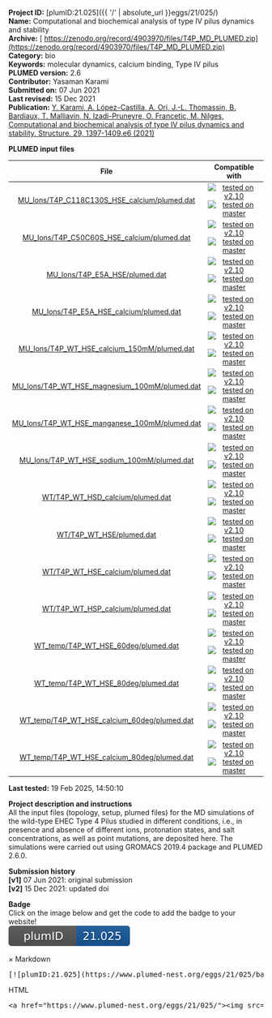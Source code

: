 **Project ID:** [plumID:21.025]({{ '/' | absolute_url }}eggs/21/025/)  
**Name:**  Computational and biochemical analysis of type IV pilus dynamics and stability  
**Archive:** [ https://zenodo.org/record/4903970/files/T4P_MD_PLUMED.zip](https://zenodo.org/record/4903970/files/T4P_MD_PLUMED.zip)  
**Category:**  bio  
**Keywords:**  molecular dynamics, calcium binding, Type IV pilus  
**PLUMED version:**  2.6  
**Contributor:**  Yasaman Karami  
**Submitted on:** 07 Jun 2021  
**Last revised:** 15 Dec 2021  
**Publication:** [Y. Karami, A. López-Castilla, A. Ori, J.-L. Thomassin, B. Bardiaux, T. Malliavin, N. Izadi-Pruneyre, O. Francetic, M. Nilges, Computational and biochemical analysis of type IV pilus dynamics and stability. Structure. 29, 1397-1409.e6 (2021)](http://dx.doi.org/10.1016/j.str.2021.07.008)  
  
**PLUMED input files**  
  
| File     | Compatible with |  
|:--------:|:--------:|  
| [MU_Ions/T4P_C118C130S_HSE_calcium/plumed.dat](./data/MU_Ions/T4P_C118C130S_HSE_calcium/plumed.dat.md) |  [![tested on v2.10](https://img.shields.io/badge/v2.10-passing-green.svg)](data/MU_Ions/T4P_C118C130S_HSE_calcium/plumed.dat.plumed.stderr) [![tested on master](https://img.shields.io/badge/master-passing-green.svg)](data/MU_Ions/T4P_C118C130S_HSE_calcium/plumed.dat.plumed_master.stderr) |  
| [MU_Ions/T4P_C50C60S_HSE_calcium/plumed.dat](./data/MU_Ions/T4P_C50C60S_HSE_calcium/plumed.dat.md) |  [![tested on v2.10](https://img.shields.io/badge/v2.10-passing-green.svg)](data/MU_Ions/T4P_C50C60S_HSE_calcium/plumed.dat.plumed.stderr) [![tested on master](https://img.shields.io/badge/master-passing-green.svg)](data/MU_Ions/T4P_C50C60S_HSE_calcium/plumed.dat.plumed_master.stderr) |  
| [MU_Ions/T4P_E5A_HSE/plumed.dat](./data/MU_Ions/T4P_E5A_HSE/plumed.dat.md) |  [![tested on v2.10](https://img.shields.io/badge/v2.10-passing-green.svg)](data/MU_Ions/T4P_E5A_HSE/plumed.dat.plumed.stderr) [![tested on master](https://img.shields.io/badge/master-passing-green.svg)](data/MU_Ions/T4P_E5A_HSE/plumed.dat.plumed_master.stderr) |  
| [MU_Ions/T4P_E5A_HSE_calcium/plumed.dat](./data/MU_Ions/T4P_E5A_HSE_calcium/plumed.dat.md) |  [![tested on v2.10](https://img.shields.io/badge/v2.10-passing-green.svg)](data/MU_Ions/T4P_E5A_HSE_calcium/plumed.dat.plumed.stderr) [![tested on master](https://img.shields.io/badge/master-passing-green.svg)](data/MU_Ions/T4P_E5A_HSE_calcium/plumed.dat.plumed_master.stderr) |  
| [MU_Ions/T4P_WT_HSE_calcium_150mM/plumed.dat](./data/MU_Ions/T4P_WT_HSE_calcium_150mM/plumed.dat.md) |  [![tested on v2.10](https://img.shields.io/badge/v2.10-passing-green.svg)](data/MU_Ions/T4P_WT_HSE_calcium_150mM/plumed.dat.plumed.stderr) [![tested on master](https://img.shields.io/badge/master-passing-green.svg)](data/MU_Ions/T4P_WT_HSE_calcium_150mM/plumed.dat.plumed_master.stderr) |  
| [MU_Ions/T4P_WT_HSE_magnesium_100mM/plumed.dat](./data/MU_Ions/T4P_WT_HSE_magnesium_100mM/plumed.dat.md) |  [![tested on v2.10](https://img.shields.io/badge/v2.10-passing-green.svg)](data/MU_Ions/T4P_WT_HSE_magnesium_100mM/plumed.dat.plumed.stderr) [![tested on master](https://img.shields.io/badge/master-passing-green.svg)](data/MU_Ions/T4P_WT_HSE_magnesium_100mM/plumed.dat.plumed_master.stderr) |  
| [MU_Ions/T4P_WT_HSE_manganese_100mM/plumed.dat](./data/MU_Ions/T4P_WT_HSE_manganese_100mM/plumed.dat.md) |  [![tested on v2.10](https://img.shields.io/badge/v2.10-passing-green.svg)](data/MU_Ions/T4P_WT_HSE_manganese_100mM/plumed.dat.plumed.stderr) [![tested on master](https://img.shields.io/badge/master-passing-green.svg)](data/MU_Ions/T4P_WT_HSE_manganese_100mM/plumed.dat.plumed_master.stderr) |  
| [MU_Ions/T4P_WT_HSE_sodium_100mM/plumed.dat](./data/MU_Ions/T4P_WT_HSE_sodium_100mM/plumed.dat.md) |  [![tested on v2.10](https://img.shields.io/badge/v2.10-passing-green.svg)](data/MU_Ions/T4P_WT_HSE_sodium_100mM/plumed.dat.plumed.stderr) [![tested on master](https://img.shields.io/badge/master-passing-green.svg)](data/MU_Ions/T4P_WT_HSE_sodium_100mM/plumed.dat.plumed_master.stderr) |  
| [WT/T4P_WT_HSD_calcium/plumed.dat](./data/WT/T4P_WT_HSD_calcium/plumed.dat.md) |  [![tested on v2.10](https://img.shields.io/badge/v2.10-passing-green.svg)](data/WT/T4P_WT_HSD_calcium/plumed.dat.plumed.stderr) [![tested on master](https://img.shields.io/badge/master-passing-green.svg)](data/WT/T4P_WT_HSD_calcium/plumed.dat.plumed_master.stderr) |  
| [WT/T4P_WT_HSE/plumed.dat](./data/WT/T4P_WT_HSE/plumed.dat.md) |  [![tested on v2.10](https://img.shields.io/badge/v2.10-passing-green.svg)](data/WT/T4P_WT_HSE/plumed.dat.plumed.stderr) [![tested on master](https://img.shields.io/badge/master-passing-green.svg)](data/WT/T4P_WT_HSE/plumed.dat.plumed_master.stderr) |  
| [WT/T4P_WT_HSE_calcium/plumed.dat](./data/WT/T4P_WT_HSE_calcium/plumed.dat.md) |  [![tested on v2.10](https://img.shields.io/badge/v2.10-passing-green.svg)](data/WT/T4P_WT_HSE_calcium/plumed.dat.plumed.stderr) [![tested on master](https://img.shields.io/badge/master-passing-green.svg)](data/WT/T4P_WT_HSE_calcium/plumed.dat.plumed_master.stderr) |  
| [WT/T4P_WT_HSP_calcium/plumed.dat](./data/WT/T4P_WT_HSP_calcium/plumed.dat.md) |  [![tested on v2.10](https://img.shields.io/badge/v2.10-passing-green.svg)](data/WT/T4P_WT_HSP_calcium/plumed.dat.plumed.stderr) [![tested on master](https://img.shields.io/badge/master-passing-green.svg)](data/WT/T4P_WT_HSP_calcium/plumed.dat.plumed_master.stderr) |  
| [WT_temp/T4P_WT_HSE_60deg/plumed.dat](./data/WT_temp/T4P_WT_HSE_60deg/plumed.dat.md) |  [![tested on v2.10](https://img.shields.io/badge/v2.10-passing-green.svg)](data/WT_temp/T4P_WT_HSE_60deg/plumed.dat.plumed.stderr) [![tested on master](https://img.shields.io/badge/master-passing-green.svg)](data/WT_temp/T4P_WT_HSE_60deg/plumed.dat.plumed_master.stderr) |  
| [WT_temp/T4P_WT_HSE_80deg/plumed.dat](./data/WT_temp/T4P_WT_HSE_80deg/plumed.dat.md) |  [![tested on v2.10](https://img.shields.io/badge/v2.10-passing-green.svg)](data/WT_temp/T4P_WT_HSE_80deg/plumed.dat.plumed.stderr) [![tested on master](https://img.shields.io/badge/master-passing-green.svg)](data/WT_temp/T4P_WT_HSE_80deg/plumed.dat.plumed_master.stderr) |  
| [WT_temp/T4P_WT_HSE_calcium_60deg/plumed.dat](./data/WT_temp/T4P_WT_HSE_calcium_60deg/plumed.dat.md) |  [![tested on v2.10](https://img.shields.io/badge/v2.10-passing-green.svg)](data/WT_temp/T4P_WT_HSE_calcium_60deg/plumed.dat.plumed.stderr) [![tested on master](https://img.shields.io/badge/master-passing-green.svg)](data/WT_temp/T4P_WT_HSE_calcium_60deg/plumed.dat.plumed_master.stderr) |  
| [WT_temp/T4P_WT_HSE_calcium_80deg/plumed.dat](./data/WT_temp/T4P_WT_HSE_calcium_80deg/plumed.dat.md) |  [![tested on v2.10](https://img.shields.io/badge/v2.10-passing-green.svg)](data/WT_temp/T4P_WT_HSE_calcium_80deg/plumed.dat.plumed.stderr) [![tested on master](https://img.shields.io/badge/master-passing-green.svg)](data/WT_temp/T4P_WT_HSE_calcium_80deg/plumed.dat.plumed_master.stderr) |  
  
**Last tested:**  19 Feb 2025, 14:50:10
  
**Project description and instructions**  
All the input files (topology, setup, plumed files) for the MD simulations of the wild-type EHEC Type 4 Pilus studied in different conditions, i.e., in presence and absence of different ions, protonation states, and salt concentrations, as well as point mutations, are deposited here. The simulations were carried out using GROMACS 2019.4 package and PLUMED 2.6.0.

  
**Submission history**  
**[v1]** 07 Jun 2021: original submission  
**[v2]** 15 Dec 2021: updated doi  
  
**Badge**  
Click on the image below and get the code to add the badge to your website!  
<img src="./badge.svg" alt="plumeDnest:21.025" id="myBtn" class="badge">
<div id="myModal" class="modal">
  <div class="modal-content">
    <span class="close">&times;</span>
    Markdown<pre>[![plumID:21.025](https://www.plumed-nest.org/eggs/21/025/badge.svg)](https://www.plumed-nest.org/eggs/21/025/)</pre>
    HTML<pre>&lt;a href="https://www.plumed-nest.org/eggs/21/025/"&gt;&lt;img src="https://www.plumed-nest.org/eggs/21/025/badge.svg" alt="plumID:21.025"&gt;&lt;/a&gt;</pre>
  </div>
</div>
